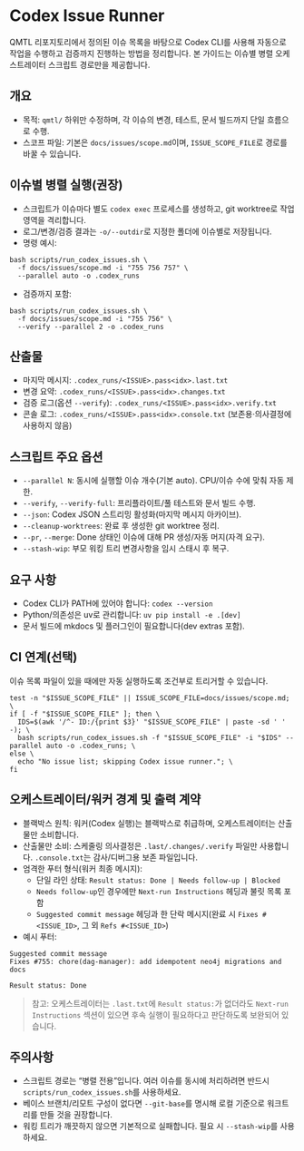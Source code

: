 # Codex Issue Runner

QMTL 리포지토리에서 정의된 이슈 목록을 바탕으로 Codex CLI를 사용해 자동으로 작업을 수행하고 검증까지 진행하는 방법을 정리합니다. 본 가이드는 이슈별 병렬 오케스트레이터 스크립트 경로만을 제공합니다.

## 개요
- 목적: `qmtl/` 하위만 수정하며, 각 이슈의 변경, 테스트, 문서 빌드까지 단일 흐름으로 수행.
- 스코프 파일: 기본은 `docs/issues/scope.md`이며, `ISSUE_SCOPE_FILE`로 경로를 바꿀 수 있습니다.

## 이슈별 병렬 실행(권장)
- 스크립트가 이슈마다 별도 `codex exec` 프로세스를 생성하고, git worktree로 작업 영역을 격리합니다.
- 로그/변경/검증 결과는 `-o/--outdir`로 지정한 폴더에 이슈별로 저장됩니다.
- 명령 예시:

```
bash scripts/run_codex_issues.sh \
  -f docs/issues/scope.md -i "755 756 757" \
  --parallel auto -o .codex_runs
```

- 검증까지 포함:

```
bash scripts/run_codex_issues.sh \
  -f docs/issues/scope.md -i "755 756" \
  --verify --parallel 2 -o .codex_runs
```

## 산출물
- 마지막 메시지: `.codex_runs/<ISSUE>.pass<idx>.last.txt`
- 변경 요약: `.codex_runs/<ISSUE>.pass<idx>.changes.txt`
- 검증 로그(옵션 `--verify`): `.codex_runs/<ISSUE>.pass<idx>.verify.txt`
 - 콘솔 로그: `.codex_runs/<ISSUE>.pass<idx>.console.txt` (보존용·의사결정에 사용하지 않음)

## 스크립트 주요 옵션
- `--parallel N`: 동시에 실행할 이슈 개수(기본 auto). CPU/이슈 수에 맞춰 자동 제한.
- `--verify`, `--verify-full`: 프리플라이트/풀 테스트와 문서 빌드 수행.
- `--json`: Codex JSON 스트리밍 활성화(마지막 메시지 아카이브).
- `--cleanup-worktrees`: 완료 후 생성한 git worktree 정리.
- `--pr`, `--merge`: Done 상태인 이슈에 대해 PR 생성/자동 머지(자격 요구).
- `--stash-wip`: 부모 워킹 트리 변경사항을 임시 스태시 후 복구.

## 요구 사항
- Codex CLI가 PATH에 있어야 합니다: `codex --version`
- Python/의존성은 uv로 관리합니다: `uv pip install -e .[dev]`
- 문서 빌드에 mkdocs 및 플러그인이 필요합니다(dev extras 포함).

## CI 연계(선택)
이슈 목록 파일이 있을 때에만 자동 실행하도록 조건부로 트리거할 수 있습니다.

```
test -n "$ISSUE_SCOPE_FILE" || ISSUE_SCOPE_FILE=docs/issues/scope.md; \
if [ -f "$ISSUE_SCOPE_FILE" ]; then \
  IDS=$(awk '/^- ID:/{print $3}' "$ISSUE_SCOPE_FILE" | paste -sd ' ' -); \
  bash scripts/run_codex_issues.sh -f "$ISSUE_SCOPE_FILE" -i "$IDS" --parallel auto -o .codex_runs; \
else \
  echo "No issue list; skipping Codex issue runner."; \
fi
```

## 오케스트레이터/워커 경계 및 출력 계약

- 블랙박스 원칙: 워커(Codex 실행)는 블랙박스로 취급하며, 오케스트레이터는 산출물만 소비합니다.
- 산출물만 소비: 스케줄링 의사결정은 `.last/.changes/.verify` 파일만 사용합니다. `.console.txt`는 감사/디버그용 보존 파일입니다.
- 엄격한 푸터 형식(워커 최종 메시지):
  - 단일 라인 상태: `Result status: Done | Needs follow-up | Blocked`
  - `Needs follow-up`인 경우에만 `Next-run Instructions` 헤딩과 불릿 목록 포함
  - `Suggested commit message` 헤딩과 한 단락 메시지(완료 시 `Fixes #<ISSUE_ID>`, 그 외 `Refs #<ISSUE_ID>`)
- 예시 푸터:

```
Suggested commit message
Fixes #755: chore(dag-manager): add idempotent neo4j migrations and docs

Result status: Done
```

> 참고: 오케스트레이터는 `.last.txt`에 `Result status:`가 없더라도 `Next-run Instructions` 섹션이 있으면 후속 실행이 필요하다고 판단하도록 보완되어 있습니다.

## 주의사항
- 스크립트 경로는 “병렬 전용”입니다. 여러 이슈를 동시에 처리하려면 반드시 `scripts/run_codex_issues.sh`를 사용하세요.
- 베이스 브랜치/리모트 구성이 없다면 `--git-base`를 명시해 로컬 기준으로 워크트리를 만들 것을 권장합니다.
- 워킹 트리가 깨끗하지 않으면 기본적으로 실패합니다. 필요 시 `--stash-wip`를 사용하세요.
